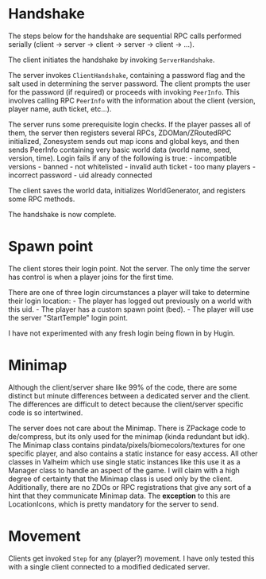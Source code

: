 # Handshake

The steps below for the handshake are sequential RPC calls performed serially (client -> server -> client -> server -> client -> ...).

The client initiates the handshake by invoking `ServerHandshake`. 

The server invokes `ClientHandshake`, containing a password flag and the salt used in determining the server password. 
The client prompts the user for the password (if required) or proceeds with invoking `PeerInfo`. This involves calling RPC `PeerInfo` with the information about the client (version, player name, auth ticket, etc...). 

The server runs some prerequisite login checks. If the player passes all of them, the server then registers several RPCs, ZDOMan/ZRoutedRPC initialized, Zonesystem sends out map icons and global keys, and then sends PeerInfo containing very basic world data (world name, seed, version, time). Login fails if any of the following is true:
	- incompatible versions
	- banned
	- not whitelisted
	- invalid auth ticket
	- too many players
	- incorrect password
	- uid already connected

The client saves the world data, initializes WorldGenerator, and registers some RPC methods.

The handshake is now complete.

# Spawn point
The client stores their login point. Not the server. The only time the server has control is when a player joins for the first time.

There are one of three login circumstances a player will take to determine their login location:
	- The player has logged out previously on a world with this uid.
	- The player has a custom spawn point (bed).
	- The player will use the server "StartTemple" login point.

I have not experimented with any fresh login being flown in by Hugin.


# Minimap
Although the client/server share like 99% of the code, there are some distinct but minute differences between a dedicated server and the client. The differences are difficult to detect because the client/server specific code is so intertwined.

The server does not care about the Minimap. There is ZPackage code to de/compress, but its only used for the minimap (kinda redundant but idk). The Minimap class contains pindata/pixels/biomecolors/textures for one specific player, and also contains a static instance for easy access. All other classes in Valheim which use single static instances like this use it as a Manager class to handle an aspect of the game. I will claim with a high degree of certainty that the Minimap class is used only by the client. Additionally, there are no ZDOs or RPC registrations that give any sort of a hint that they communicate Minimap data. The **exception** to this are LocationIcons, which is pretty mandatory for the server to send.

# Movement
Clients get invoked `Step` for any (player?) movement. I have only tested this with a single client connected to a modified dedicated server.